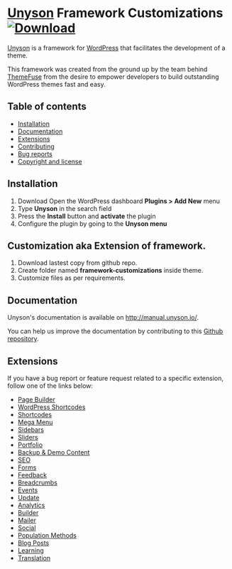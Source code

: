 # [Unyson](https://wordpress.org/plugins/unyson/) Framework Customizations [ ![Download](https://rawgit.com/ThemeFuse/Unyson/master/.github/img/download-stable-version.svg) ](https://github.com/musamamasood/framework-customizations/archive/master.zip)

[Unyson](http://unyson.io/) is a framework for [WordPress](http://wordpress.org/) that facilitates the development of a theme.

This framework was created from the ground up by the team behind [ThemeFuse](http://themefuse.com/) from the desire to empower developers to build outstanding WordPress themes fast and easy.

## Table of contents

* [Installation](#installation)
* [Documentation](#documentation)
* [Extensions](#extensions)
* [Contributing](#contributing)
* [Bug reports](#bug-reports)
* [Copyright and license](#copyright-and-license)

## Installation

1. Download Open the WordPress dashboard **Plugins > Add New** menu
2. Type **Unyson** in the search field
3. Press the **Install** button and **activate** the plugin
4. Configure the plugin by going to the **Unyson menu**

## Customization aka Extension of framework.

1. Download lastest copy from github repo. 
2. Create folder named **framework-customizations** inside theme. 
3. Customize files as per requirements. 

## Documentation

Unyson's documentation is available on http://manual.unyson.io/.

You can help us improve the documentation by contributing to this [Github repository](https://github.com/ThemeFuse/Unyson-Documentation).

## Extensions

If you have a bug report or feature request related to a specific extension, follow one of the links below:

* [Page Builder](https://github.com/ThemeFuse/Unyson-PageBuilder-Extension)
* [WordPress Shortcodes](https://github.com/ThemeFuse/Unyson-WP-Shortcodes-Extension)
* [Shortcodes](https://github.com/ThemeFuse/Unyson-Shortcodes-Extension)
* [Mega Menu](https://github.com/ThemeFuse/Unyson-MegaMenu-Extension)
* [Sidebars](https://github.com/ThemeFuse/Unyson-Sidebars-Extension)
* [Sliders](https://github.com/ThemeFuse/Unyson-Sliders-Extension)
* [Portfolio](https://github.com/ThemeFuse/Unyson-Portfolio-Extension)
* [Backup & Demo Content](https://github.com/ThemeFuse/Unyson-Backups-Extension)
* [SEO](https://github.com/ThemeFuse/Unyson-SEO-Extension)
* [Forms](https://github.com/ThemeFuse/Unyson-Forms-Extension)
* [Feedback](https://github.com/ThemeFuse/Unyson-Feedback-Extension)
* [Breadcrumbs](https://github.com/ThemeFuse/Unyson-Breadcrumbs-Extension)
* [Events](https://github.com/ThemeFuse/Unyson-Events-Extension)
* [Update](https://github.com/ThemeFuse/Unyson-Update-Extension)
* [Analytics](https://github.com/ThemeFuse/Unyson-Analytics-Extension)
* [Builder](https://github.com/ThemeFuse/Unyson-Builder-Extension)
* [Mailer](https://github.com/ThemeFuse/Unyson-Mailer-Extension)
* [Social](https://github.com/ThemeFuse/Unyson-Social-Extension)
* [Population Methods](https://github.com/ThemeFuse/Unyson-PopulationMethods-Extension)
* [Blog Posts](https://github.com/ThemeFuse/Unyson-Blog-Extension)
* [Learning](https://github.com/ThemeFuse/Unyson-Learning-Extension)
* [Translation](https://github.com/ThemeFuse/Unyson-Translation-Extension)